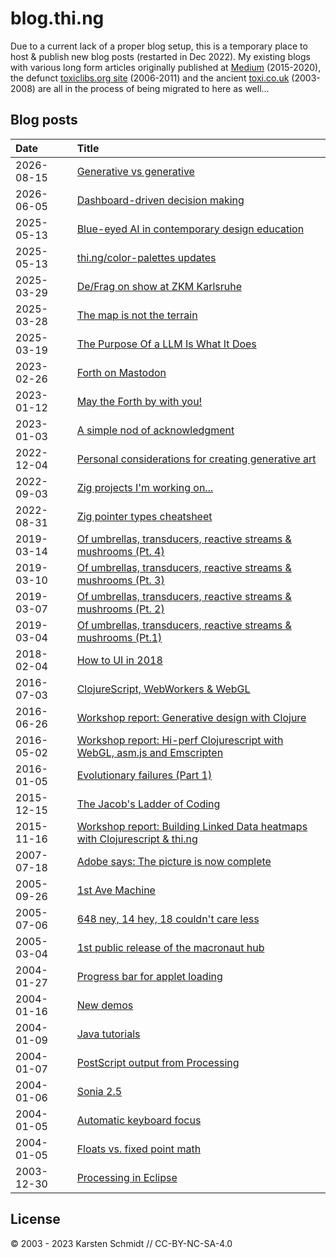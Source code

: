 # blog.thi.ng

Due to a current lack of a proper blog setup, this is a temporary place to host
& publish new blog posts (restarted in Dec 2022). My existing blogs with various
long form articles originally published at [Medium](https://medium.com/@thi.ng)
(2015-2020), the defunct [toxiclibs.org
site](https://github.com/postspectacular/toxiclibs) (2006-2011) and the ancient
[toxi.co.uk](http://toxi.co.uk/blog/) (2003-2008) are all in the process of
being migrated to here as well...

## Blog posts

| Date       | Title                                                                                                                             |
|:-----------|:----------------------------------------------------------------------------------------------------------------------------------|
| 2026-08-15 | [Generative vs generative](2025/20250815-generative-vs-generative.md)                                                             |
| 2026-06-05 | [Dashboard-driven decision making](2025/20250605-dashboards.md)                                                                   |
| 2025-05-13 | [Blue-eyed AI in contemporary design education](2025/20250513-blue-eyed-ai.md)                                                    |
| 2025-05-13 | [thi.ng/color-palettes updates](2025/20250511-color-palettes.md)                                                                  |
| 2025-03-29 | [De/Frag on show at ZKM Karlsruhe](2025/20250329-defrag-zkm.md)                                                                   |
| 2025-03-28 | [The map is not the terrain](2025/20250328-the-map-is-not-the-terrain.md)                                                         |
| 2025-03-19 | [The Purpose Of a LLM Is What It Does](2025/20250319-llm-posiwid.md)                                                              |
| 2023-02-26 | [Forth on Mastodon](2023/20230226-forth-mastodon.md)                                                                              |
| 2023-01-12 | [May the Forth by with you!](2023/20230112-may-the-forth-be-with-you.md)                                                          |
| 2023-01-03 | [A simple nod of acknowledgment](2023/20230103-a-nod-of-acknowledgement.md)                                                       |
| 2022-12-04 | [Personal considerations for creating generative art](2022/20221204-personal-considerations.md)                                   |
| 2022-09-03 | [Zig projects I'm working on...](2022/20220903-zig-projects-wip.md)                                                               |
| 2022-08-31 | [Zig pointer types cheatsheet](2022/20220831-zig-pointer-cheatsheet.md)                                                           |
| 2019-03-14 | [Of umbrellas, transducers, reactive streams & mushrooms (Pt. 4)](2019/20190314-of-umbrellas-transducers-reactive-streams-pt4.md) |
| 2019-03-10 | [Of umbrellas, transducers, reactive streams & mushrooms (Pt. 3)](2019/20190310-of-umbrellas-transducers-reactive-streams-pt3.md) |
| 2019-03-07 | [Of umbrellas, transducers, reactive streams & mushrooms (Pt. 2)](2019/20190307-of-umbrellas-transducers-reactive-streams-pt2.md) |
| 2019-03-04 | [Of umbrellas, transducers, reactive streams & mushrooms (Pt.1)](2019/20190304-of-umbrellas-transducers-reactive-streams-pt1.md)  |
| 2018-02-04 | [How to UI in 2018](2018/20180204-how-to-ui-in-2018.md)                                                                           |
| 2016-07-03 | [ClojureScript, WebWorkers & WebGL](2016/20160703-clojurescript-webworkers-webgl.md)                                              |
| 2016-06-26 | [Workshop report: Generative design with Clojure](2016/20160626-generative-design-clojure.md)                                     |
| 2016-05-02 | [Workshop report: Hi-perf Clojurescript with WebGL, asm.js and Emscripten](2016/20160502-hiperf-clojurescript.md)                 |
| 2016-01-05 | [Evolutionary failures (Part 1)](2016/20160105-evolutionary-failures.md)                                                          |
| 2015-12-15 | [The Jacob's Ladder of Coding](2015/20151215-jacobs-ladder-of-coding.md)                                                          |
| 2015-11-16 | [Workshop report: Building Linked Data heatmaps with Clojurescript & thi.ng](2015/20151116-linked-data-clojurescript-workshop.md) |
| 2007-07-18 | [Adobe says: The picture is now complete](2007/20070718-adobe-says-the-picture-is-now-complete.md)                                |
| 2005-09-26 | [1st Ave Machine](2005/20050926-1st-ave-machine.md)                                                                               |
| 2005-07-06 | [648 ney, 14 hey, 18 couldn't care less](2005/20050706-648-ney-14-hey.md)                                                         |
| 2005-03-04 | [1st public release of the macronaut hub](2005/20050304-macronaut-hub.md)                                                         |
| 2004-01-27 | [Progress bar for applet loading](2004/20040127-progress-bar.md)                                                                  |
| 2004-01-16 | [New demos](2004/20040116-new-demos.md)                                                                                           |
| 2004-01-09 | [Java tutorials](2004/20040109-java-tutorials.md)                                                                                 |
| 2004-01-07 | [PostScript output from Processing](2004/20040107-postscript.md)                                                                  |
| 2004-01-06 | [Sonia 2.5](2004/20040106-sonia-25.md)                                                                                            |
| 2004-01-05 | [Automatic keyboard focus](2004/20040105-automatic-keyboard-focus.md)                                                             |
| 2004-01-05 | [Floats vs. fixed point math](2004/20040105-floats-vs-fixed-point-math.md)                                                        |
| 2003-12-30 | [Processing in Eclipse](2003/20031230-processing-in-eclipse.md)                                                                   |

## License

© 2003 - 2023 Karsten Schmidt // CC-BY-NC-SA-4.0

